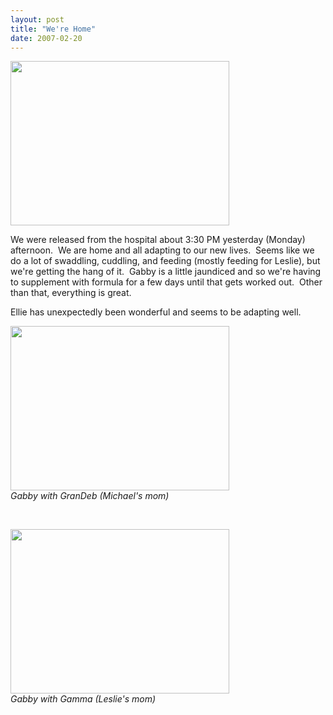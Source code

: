 ```yaml
---
layout: post
title: "We're Home"
date: 2007-02-20
---
```


<p><img height="263" alt="" src="/thepaladinos/assets/images/P1000235%20(Custom).JPG" width="350"/></p>
<p>We were released from the hospital about 3:30 PM yesterday (Monday) afternoon.  We are home and all adapting to our new lives.  Seems like we do a lot of swaddling, cuddling, and feeding (mostly feeding for Leslie), but we're getting the hang of it.  Gabby is a little jaundiced and so we're having to supplement with formula for a few days until that gets worked out.  Other than that, everything is great.</p>
<p>Ellie has unexpectedly been wonderful and seems to be adapting well.</p>
<p><img height="263" alt="" src="/thepaladinos/assets/images/P1000254 (Custom).JPG" width="350"/><br/>
<em>Gabby with GranDeb (Michael's mom)</em></p>
<p> </p>
<p><img height="263" alt="" src="/thepaladinos/assets/images/P1000238%20(Custom).JPG" width="350"/><br/>
<em>Gabby with Gamma (Leslie's mom)</em></p>
